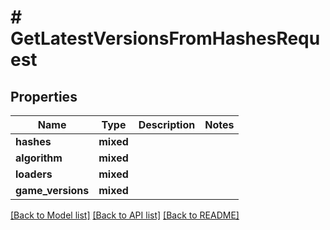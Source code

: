 # # GetLatestVersionsFromHashesRequest

## Properties

Name | Type | Description | Notes
------------ | ------------- | ------------- | -------------
**hashes** | **mixed** |  |
**algorithm** | **mixed** |  |
**loaders** | **mixed** |  |
**game_versions** | **mixed** |  |

[[Back to Model list]](../../README.md#models) [[Back to API list]](../../README.md#endpoints) [[Back to README]](../../README.md)
